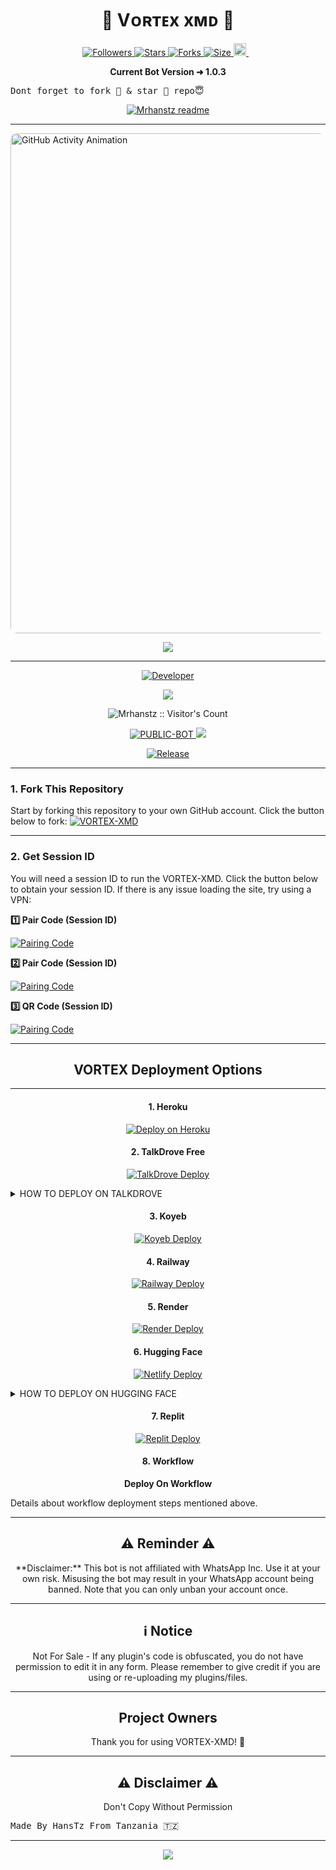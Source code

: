 <p align="center">
  <h1 align="center">💫 Vᴏʀᴛᴇx xᴍᴅ 💫</h1>
</p>

<p align="center">
  <a href="https://github.com/Mrhanstz/followers">
    <img title="Followers" src="https://img.shields.io/github/followers/Mrhanstz?color=blue&style=flat-square">
  </a>
  <a href="https://github.com/Mrhanstz/VORTEX-XMD/stargazers/">
    <img title="Stars" src="https://img.shields.io/github/stars/Mrhanstz/VORTEX-XMD?color=blue&style=flat-square">
  </a>
  <a href="https://github.com/Mrhanstz/VORTEX-XMD/network/members">
    <img title="Forks" src="https://img.shields.io/github/forks/Mrhanstz/VORTEX-XMD?color=blue&style=flat-square">
  </a>
  <a href="https://github.com/Mrhanstz/VORTEX-XMD/">
    <img title="Size" src="https://img.shields.io/github/repo-size/Mrhanstz/VORTEX-XMD?style=flat-square&color=green">
  </a>
  <a href="https://github.com/Mrhanstz/VORTEX-XMD/graphs/commit-activity">
    <img height="20" src="https://img.shields.io/badge/Maintained%3F-yes-green.svg">
  </a>&nbsp;&nbsp;
</p>

<p align="center">
  <strong>Current Bot Version ➜ 1.0.3</strong>
</p>

<pre>
Dont forget to fork 🍴 & star 🌟 repo😇
</pre>

<p align="center">
  <a href="https://github.com/Mrhanstz">
    <img src="http://readme-typing-svg.herokuapp.com?color=blue&center=true&vCenter=true&multiline=false&lines=VORTEX-XMD+MultiDevice;Developed+by+Mr-HansTz;Give+star+and+fork+this+Repo+bro+🌟" alt="Mrhanstz readme">
  </a>
</p>

---

  <!-- Recent Commits GIF Animation -->
  <img src="https://github.com/kinghansmd/Hansdatabase/raw/refs/heads/main/ec0a2d198778426c843e36c8c304fce8.gif" alt="GitHub Activity Animation" width="800" style="border-radius: 10px;">
</p>

<p align="center">
  <img src="https://i.imgur.com/LyHic3i.gif"/>
</p>

---

<p align="center">
  <a href="https://github.com/Mrhanstz">
    <img title="Developer" src="https://img.shields.io/badge/Author-Mr%20MrhansTz0-397604.svg?style=for-the-badge&logo=github">
  </a>
</p>

<div align="center">
  <a href="https://whatsapp.com/channel/0029Vb4a985InlqSS0l3ro3c#N7Mti4kjHnOwhF8PLajt4KvJt_dNPPAeNjgLaszm3po">
    <img src="https://img.shields.io/badge/Join-WhatsApp%20Channel-FF00F8?style=for-the-badge&logo=whatsapp">
  </a>
</div>

<p align="center">
  <img src="https://profile-counter.glitch.me/{VORTEX-XMD}/count.svg" alt="Mrhanstz :: Visitor's Count"/>
</p>

<p align="center">
  <a href="https://github.com/Mrhanstz/VORTEX-XMD">
    <img title="PUBLIC-BOT" src="https://img.shields.io/static/v1?label=Language&message=English&style=flat-square&color=darkpink">
  </a>
  <img src="https://komarev.com/ghpvc/?username=VORTEX-XMD&label=VIEWS&style=flat-square&color=blue">
</p>

<p align="center">
  <a href="https://github.com/Mrhanstz/VORTEX-XMD">
    <img title="Release" src="https://img.shields.io/badge/Release-beta%20v2.0-darkcyan.svg?style=for-the-badge&logo=appveyor">
  </a>
</p>

---

<h3>1. Fork This Repository</h3>
<p>
  Start by forking this repository to your own GitHub account. Click the button below to fork:
  <a href="https://github.com/Mrhanstz/VORTEX-XMD/fork">
    <img title="VORTEX-XMD" src="https://img.shields.io/badge/FORK-VORTEX-XMDh?color=blue&style=for-the-badge&logo=stackshare">
  </a>
</p>

---

<h3>2. Get Session ID</h3>
<p>You will need a session ID to run the VORTEX-XMD. Click the button below to obtain your session ID. If there is any issue loading the site, try using a VPN:</p>

<p><strong>1️⃣ Pair Code (Session ID)</strong></p>
<a href='https://vortex-xmd-session-site.onrender.com/' target="_blank">
  <img alt='Pairing Code' src='https://img.shields.io/badge/Get%20Pairing%20Code-orange?style=for-the-badge&logo=opencv&logoColor=black'/>
</a>

<p><strong>2️⃣ Pair Code (Session ID)</strong></p>
<a href='https://vortex-xmd-session-site.onrender.com/' target="_blank">
  <img alt='Pairing Code' src='https://img.shields.io/badge/Get%20Pairing%20Code-darkpink?style=for-the-badge&logo=opencv&logoColor=black'/>
</a>

<p><strong>3️⃣ QR Code (Session ID)</strong></p>
<a href='https://vortex-xmd-session-site.onrender.com/qr' target="_blank">
  <img alt='Pairing Code' src='https://img.shields.io/badge/Get%20Pairing%20Code-cyan?style=for-the-badge&logo=opencv&logoColor=black'/>
</a>

---

<h2 align="center">VORTEX Deployment Options</h2>

---

<h4 align="center">1. Heroku</h4>
<p align="center">
  <a href="https://vortex-hanstz.vercel.app">
    <img src="https://www.herokucdn.com/deploy/button.svg" alt="Deploy on Heroku">
  </a>
</p>

<h4 align="center">2. TalkDrove Free</h4>
<p align="center">
  <a href='https://talkdrove.com/share-bot/66' target="_blank">
    <img alt='TalkDrove Deploy' src='https://img.shields.io/badge/-TalkDrove%20Deploy-6971FF?style=for-the-badge&logo=Github&logoColor=white'/>
  </a>
</p>

<details>
  <summary>HOW TO DEPLOY ON TALKDROVE</summary>
  <p>Follow the steps mentioned above for easy deployment.</p>
</details>

<h4 align="center">3. Koyeb</h4>
<p align="center">
  <a href='https://app.koyeb.com/services/deploy?type=git&repository=Mrhanstz/VORTEX-XMD'>
    <img alt='Koyeb Deploy' src='https://img.shields.io/badge/-Koyeb%20Deploy-FF009D?style=for-the-badge&logo=koyeb&logoColor=white'/>
  </a>
</p>

<h4 align="center">4. Railway</h4>
<p align="center">
  <a href='https://railway.app/new'>
    <img alt='Railway Deploy' src='https://img.shields.io/badge/-Railway%20Deploy-FF8700?style=for-the-badge&logo=railway&logoColor=white'/>
  </a>
</p>

<h4 align="center">5. Render</h4>
<p align="center">
  <a href='https://dashboard.render.com/web/new'>
    <img alt='Render Deploy' src='https://img.shields.io/badge/-Render%20Deploy-black?style=for-the-badge&logo=render&logoColor=white'/>
  </a>
</p>

<h4 align="center">6. Hugging Face</h4>
<p align="center">
  <a href='https://app.netlify.com/'>
    <img alt='Netlify Deploy' src='https://img.shields.io/badge/-Netlify%20Deploy-CC00FF?style=for-the-badge&logo=huggingface&logoColor=white'/>
  </a>
</p>

<details>
  <summary>HOW TO DEPLOY ON HUGGING FACE</summary>
  <p>Steps and specs mentioned above.</p>
</details>

<h4 align="center">7. Replit</h4>
<p align="center">
  <a href='https://replit.com/~'>
    <img alt='Replit Deploy' src='https://img.shields.io/badge/-Replit%20Deploy-1976D2?style=for-the-badge&logo=replit&logoColor=white'/>
  </a>
</p>

<h4 align="center">8. Workflow</h4>
<p align="center">
  <strong>Deploy On Workflow</strong>
  <p>Details about workflow deployment steps mentioned above.</p>
</p>

---

<h2 align="center">⚠️ Reminder ⚠️</h2>
<p align="center">
  **Disclaimer:** This bot is not affiliated with WhatsApp Inc. Use it at your own risk. Misusing the bot may result in your WhatsApp account being banned. Note that you can only unban your account once.
</p>

---

<h2 align="center">ℹ️ Notice</h2>
<p align="center">
  Not For Sale - If any plugin's code is obfuscated, you do not have permission to edit it in any form. Please remember to give credit if you are using or re-uploading my plugins/files.
</p>

---

<h2 align="center"> Project Owners </h2>
<p align="center">
  Thank you for using VORTEX-XMD! 🎐
</p>

---

<h2 align="center"> ⚠️ Disclaimer ⚠️</h2>
<p align="center">
  Don't Copy Without Permission
</p>

<pre>Made By HansTz From Tanzania 🇹🇿</pre>

---

<p align="center">
  <img src='https://i.imgur.com/LyHic3i.gif'/>
</p>
